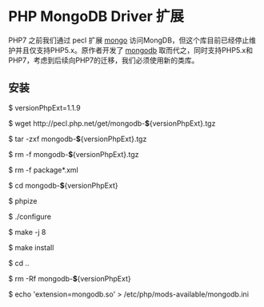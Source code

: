 # PHP MongoDB Driver 扩展

PHP7 之前我们通过 pecl 扩展 [mongo](http://pecl.php.net/package/mongo) 访问MongDB，但这个库目前已经停止维护并且仅支持PHP5.x。原作者开发了 [mongodb](http://pecl.php.net/package/mongodb) 取而代之，同时支持PHP5.x和PHP7，考虑到后续向PHP7的迁移，我们必须使用新的类库。

## 安装

$ versionPhpExt=1.1.9

$ wget http:\/\/pecl.php.net\/get\/mongodb-**$**{versionPhpExt}.tgz

$ tar -zxf mongodb-**$**{versionPhpExt}.tgz

$ rm -f mongodb-**$**{versionPhpExt}.tgz

$ rm -f package\*.xml

$ cd mongodb-**$**{versionPhpExt}

$ phpize

$ .\/configure

$ make -j 8

$ make install

$ cd ..

$ rm -Rf mongodb-**$**{versionPhpExt}

$ echo 'extension=mongodb.so' &gt; \/etc\/php\/mods-available\/mongodb.ini



